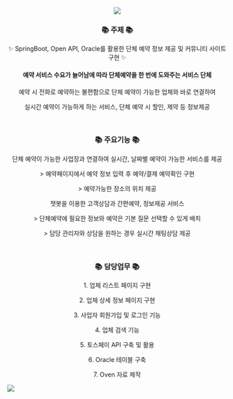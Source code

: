 <div align=center>
 <img src="https://capsule-render.vercel.app/api?type=venom&color=auto&height=300&section=header&text=Floritz%20&fontSize=90" />
</div>
<div align=center>
 <h3>📚 주제 📚</h3>
 <p>✨ SpringBoot, Open API, Oracle를 활용한 단체 예약 정보 제공 및 커뮤니티 사이트 구현 ✨</p>
</div>
<div align=center>
<h4>예약 서비스 수요가 늘어남에 따라 단체예약을 한 번에 도와주는 서비스 단체</h5>
 <p>예약 시 전화로 예약하는 불편함으로 단체 예약이 가능한 업체와 바로 연결하여</p>
 <p>실시간 예약이 가능하게 하는 서비스, 단체 예약 시 할인, 제약 등 정보제공</p>
</div>
<br>
<div align=center>
 <h3>📚 주요기능 📚</h3>
<p>단체 예약이 가능한 사업장과 연결하여 실시간, 날짜별 예약이 가능한 서비스를 제공</p>
 <p>&gt; 예약페이지에서 예약 정보 입력 후 예약/결제 예약확인 구현</p>
 <p>&gt; 예약가능한 장소의 위치 제공</p>
<p> 챗봇을 이용한 고객상담과 간편예약, 정보제공 서비스</p>
<p>&gt; 단체예약에 필요한 정보와 예약은 기본 질문 선택할 수 있게 배치</p>
<p>&gt; 담당 관리자와 상담을 원하는 경우 실시간 채팅상담 제공</p>
</div>
<br>
<div align=center>
  <h3>📚 담당업무 📚</h3>
<p>1. 업체 리스트 페이지 구현</p>
<p>2. 업체 상세 정보 페이지 구현</p>
<p>3. 사업자 회원가입 및 로그인 기능</p>
<p>4. 업체 검색 기능</p>
<p>5. 토스페이 API 구축 및 활용</p>
<p>6. Oracle 테이블 구축</p>
<p>7. Oven 자료 제작</p>
</div>

<img src="https://img.shields.io/badge/아이콘내용-바탕색?style=flat&logo=로고이름&logoColor=white"/>



